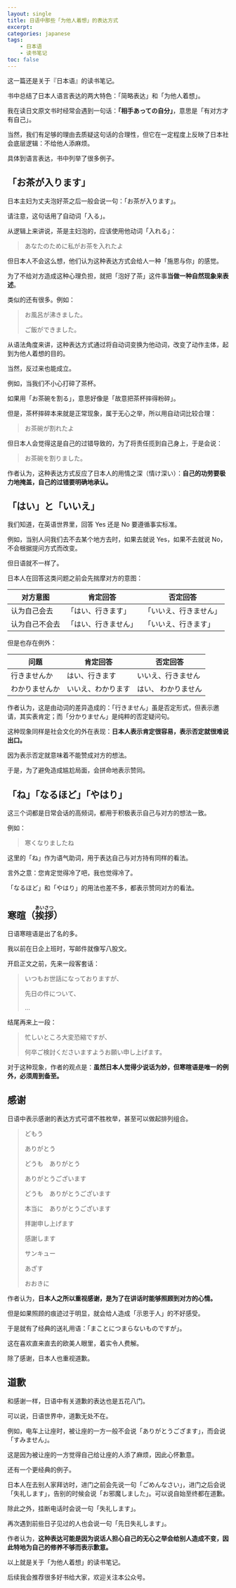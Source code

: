 ```yaml
---
layout: single
title: 日语中那些「为他人着想」的表达方式
excerpt:
categories: japanese
tags:
    - 日本语
    - 读书笔记
toc: false
---
```



这一篇还是关于『日本语』的读书笔记。

书中总结了日本人语言表达的两大特色：「简略表达」和「为他人着想」。

我在读日文原文书时经常会遇到一句话：**「相手あっての自分」**，意思是「有对方才有自己」。

当然，我们有足够的理由去质疑这句话的合理性，但它在一定程度上反映了日本社会底层逻辑：不给他人添麻烦。

具体到语言表达，书中列举了很多例子。

## 「お茶が入ります」

日本主妇为丈夫泡好茶之后一般会说一句：「お茶が入ります」。

请注意，这句话用了自动词「入る」。

从逻辑上来讲说，茶是主妇泡的，应该使用他动词「入れる」：

> あなたのために私がお茶を入れたよ

但日本人不会这么想，他们认为这种表达方式会给人一种「施恩与你」的感觉。

为了不给对方造成这种心理负担，就把「泡好了茶」这件事**当做一种自然现象来表述**。

类似的还有很多。例如：

> お風呂が沸きました。
>
> ご飯ができました。

从语法角度来讲，这种表达方式通过将自动词变换为他动词，改变了动作主体，起到为他人着想的目的。

当然，反过来也能成立。

例如，当我们不小心打碎了茶杯。

如果用「お茶碗を割る」，意思好像是「故意把茶杯摔得粉碎」。

但是，茶杯摔碎本来就是正常现象，属于无心之举，所以用自动词比较合理：

> お茶碗が割れたよ

但日本人会觉得这是自己的过错导致的，为了将责任揽到自己身上，于是会说：

> お茶碗を割りました。

作者认为，这种表达方式反应了日本人的用情之深（情け深い）：**自己的功劳要极力地掩盖，自己的过错要明确地承认。**

## 「はい」と「いいえ」

我们知道，在英语世界里，回答 Yes 还是 No 要遵循事实标准。

例如，当别人问我们去不去某个地方去时，如果去就说 Yes，如果不去就说 No，不会根据提问方式而改变。

但日语就不一样了。

日本人在回答这类问题之前会先揣摩对方的意图：

对方意图 | 肯定回答 | 否定回答
--- | --- | --- 
认为自己会去 | 「はい、行きます」| 「いいえ、行きません」
认为自己不会去 | 「はい、行きません」|「いいえ、行きます」

但是也存在例外：

问题 | 肯定回答 | 否定回答
--- | --- | ---
行きませんか | はい、行きます | いいえ、行きません
わかりませんか | いいえ、わかります | はい、 わかりません

作者认为，这是由动词的差异造成的：「行きません」虽是否定形式，但表示邀请，其实表肯定；而「分かりません」是纯粹的否定疑问句。

这种现象同样是社会文化的外在表现：**日本人表示肯定很容易，表示否定就很难说出口。**

因为表示否定就意味着不能赞成对方的想法。

于是，为了避免造成尴尬局面，会拼命地表示赞同。

## 「ね」「なるほど」「やはり」

这三个词都是日常会话的高频词，都用于积极表示自己与对方的想法一致。

例如：

> 寒くなりましたね

这里的「ね」作为语气助词，用于表达自己与对方持有同样的看法。

言外之意：您肯定觉得冷了吧，我也觉得冷了。

「なるほど」和「やはり」的用法也差不多，都表示赞同对方的看法。

## 寒暄（<ruby>挨拶<rt>あいさつ</rt></ruby>）

日语寒暄语是出了名的多。

我以前在日企上班时，写邮件就像写八股文。

开启正文之前，先来一段客套话：

> いつもお世話になっておりますが、
>
> 先日の件について、
>
> ...

结尾再来上一段：

> 忙しいところ大変恐縮ですが、
>
> 何卒ご検討くださいますようお願い申し上げます。

对于这种现象，作者的观点是：**虽然日本人觉得少说话为妙，但寒暄语是唯一的例外，必须周到备至。**

## 感谢

日语中表示感谢的表达方式可谓不胜枚举，甚至可以做起排列组合。

> どもう
>
> ありがとう
>
> どうも　ありがとう
>
> ありがとうございます
>
> どうも　ありがとうございます
>
> 本当に　ありがとうございます
>
> 拝謝申し上げます
>
> 感謝します
>
> サンキュー
>
> あざす
>
> おおきに

作者认为，**日本人之所以重视感谢，是为了在讲话时能够照顾到对方的心情。**

但是如果照顾的痕迹过于明显，就会给人造成「示恩于人」的不好感受。

于是就有了经典的送礼用语：「まことにつまらないものですが」。

这在喜欢直来直去的欧美人眼里，着实令人费解。

除了感谢，日本人也重视道歉。

## 道歉

和感谢一样，日语中有关道歉的表达也是五花八门。

可以说，日语世界中，道歉无处不在。

例如，电车上让座时，被让座的一方一般不会说「ありがとうござます」，而会说「すみません」。

这是因为被让座的一方觉得自己给让座的人添了麻烦，因此心怀歉意。

还有一个更经典的例子。

日本人在去别人家拜访时，进门之前会先说一句「ごめんなさい」，进门之后会说「失礼します」，告别的时候会说「お邪魔しました」。可以说自始至终都在道歉。

除此之外，挂断电话时会说一句「失礼します」。

再次遇到前些日子见过的人也会说一句「先日失礼します」。

作者认为，**这种表达可能是因为说话人担心自己的无心之举会给别人造成不变，因此特地为自己的修养不够而表示歉意。**

以上就是关于「为他人着想」的读书笔记。

后续我会推荐很多好书给大家，欢迎关注本公众号。
